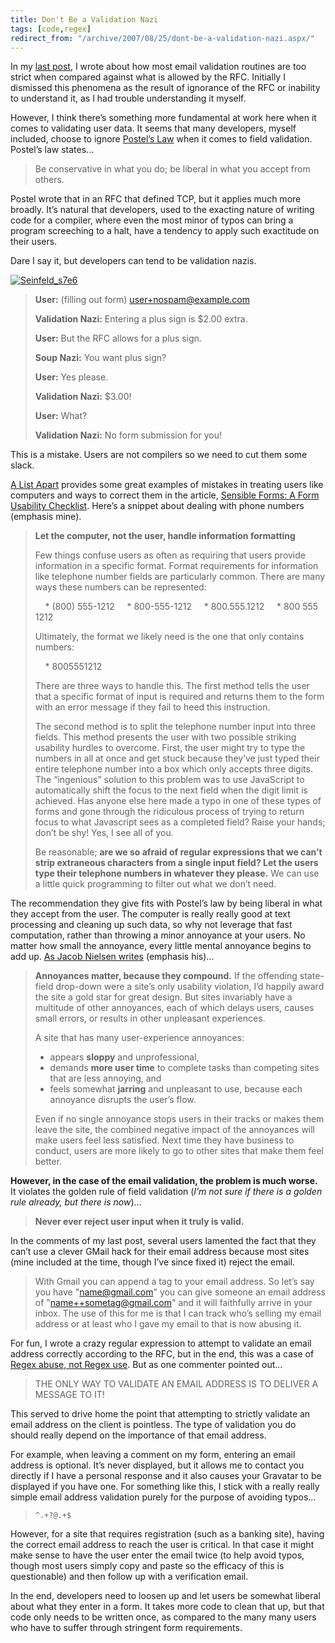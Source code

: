 ```yaml
---
title: Don't Be a Validation Nazi
tags: [code,regex]
redirect_from: "/archive/2007/08/25/dont-be-a-validation-nazi.aspx/"
---
```


In my [last
post](https://haacked.com/archive/2007/08/21/i-knew-how-to-validate-an-email-address-until-i.aspx "I Knew How To Validate an Email Address Until I Read The RFC"),
I wrote about how most email validation routines are too strict when
compared against what is allowed by the RFC. Initially I dismissed this
phenomena as the result of ignorance of the RFC or inability to
understand it, as I had trouble understanding it myself.

However, I think there’s something more fundamental at work here when it
comes to validating user data. It seems that many developers, myself
included, choose to ignore [Postel’s
Law](http://en.wikipedia.org/wiki/Robustness_Principle "Robustness Principle on Wikipedia") when
it comes to field validation. Postel’s law states...

> Be conservative in what you do; be liberal in what you accept from
> others.

Postel wrote that in an RFC that defined TCP, but it applies much more
broadly. It’s natural that developers, used to the exacting nature of
writing code for a compiler, where even the most minor of typos can
bring a program screeching to a halt, have a tendency to apply such
exactitude on their users.

Dare I say it, but developers can tend to be validation nazis.

[![Seinfeld_s7e6](https://haacked.com/images/haacked_com/WindowsLiveWriter/WhyDoMostWebValidationIgnorePostelsLaw_1135B/Seinfeld_s7e6_1.jpg)](http://en.wikipedia.org/wiki/Image:Seinfeld_s7e6.jpg "Soup Nazi from Seinfeld on Wikipedia")

> **User:** (filling out form)
> [user+nospam@example.com](mailto:user+nospam@example.com)
>
> **Validation Nazi:** Entering a plus sign is $2.00 extra.
>
> **User:** But the RFC allows for a plus sign.
>
> **Soup Nazi:** You want plus sign?
>
> **User:** Yes please.
>
> **Validation Nazi:** $3.00!
>
> **User:** What?
>
> **Validation Nazi:** No form submission for you!

This is a mistake. Users are not compilers so we need to cut them some
slack.

[A List
Apart](http://www.alistapart.com/ "A List Apart - A site on web design, usability, and accessibility")
provides some great examples of mistakes in treating users like
computers and ways to correct them in the article, [Sensible Forms: A
Form Usability
Checklist](http://www.alistapart.com/articles/sensibleforms/ "A List apart article on form usability").
Here’s a snippet about dealing with phone numbers (emphasis mine).

> **Let the computer, not the user, handle information formatting**
>
> Few things confuse users as often as requiring that users provide
> information in a specific format. Format requirements for information
> like telephone number fields are particularly common. There are many
> ways these numbers can be represented:
>
>     * (800) 555-1212
>     * 800-555-1212
>     * 800.555.1212
>     * 800 555 1212
>
> Ultimately, the format we likely need is the one that only contains
> numbers:
>
>     * 8005551212
>
> There are three ways to handle this. The first method tells the user
> that a specific format of input is required and returns them to the
> form with an error message if they fail to heed this instruction.
>
> The second method is to split the telephone number input into three
> fields. This method presents the user with two possible striking
> usability hurdles to overcome. First, the user might try to type the
> numbers in all at once and get stuck because they’ve just typed their
> entire telephone number into a box which only accepts three digits.
> The “ingenious” solution to this problem was to use JavaScript to
> automatically shift the focus to the next field when the digit limit
> is achieved. Has anyone else here made a typo in one of these types of
> forms and gone through the ridiculous process of trying to return
> focus to what Javascript sees as a completed field? Raise your hands;
> don’t be shy! Yes, I see all of you.
>
> Be reasonable; **are we so afraid of regular expressions that we can’t
> strip extraneous characters from a single input field? Let the users
> type their telephone numbers in whatever they please.** We can use a
> little quick programming to filter out what we don’t need.

The recommendation they give fits with Postel’s law by being liberal in
what they accept from the user. The computer is really really good at
text processing and cleaning up such data, so why not leverage that fast
computation, rather than throwing a minor annoyance at your users. No
matter how small the annoyance, every little mental annoyance begins to
add up. [As Jacob Nielsen
writes](http://www.useit.com/alertbox/annoyances.html "Does User Annoyance Matter?")
(emphasis his)...

> **Annoyances matter, because they compound.** If the offending
> state-field drop-down were a site’s only usability violation, I’d
> happily award the site a gold star for great design. But sites
> invariably have a multitude of other annoyances, each of which delays
> users, causes small errors, or results in other unpleasant
> experiences.
>
> A site that has many user-experience annoyances:
>
> -   appears **sloppy** and unprofessional,
> -   demands **more user time** to complete tasks than competing sites
>     that are less annoying, and
> -   feels somewhat **jarring** and unpleasant to use, because each
>     annoyance disrupts the user’s flow.
>
> Even if no single annoyance stops users in their tracks or makes them
> leave the site, the combined negative impact of the annoyances will
> make users feel less satisfied. Next time they have business to
> conduct, users are more likely to go to other sites that make them
> feel better.

**However, in the case of the email validation, the problem is much
worse.** It violates the golden rule of field validation (*I’m not sure
if there is a golden rule already, but there is now*)...

> **Never ever reject user input when it truly is valid.**

In the comments of my last post, several users lamented the fact that
they can’t use a clever GMail hack for their email address because most
sites (mine included at the time, though I’ve since fixed it) reject the
email.

> With Gmail you can append a tag to your email address. So let’s say
> you have "name@gmail.com" you can give someone an email address of
> "name++sometag@gmail.com" and it will faithfully arrive in your inbox.
> The use of this for me is that I can track who’s selling my email
> address or at least who I gave my email to that is now abusing it.

For fun, I wrote a crazy regular expression to attempt to validate an
email address correctly according to the RFC, but in the end, this was a
case of [Regex abuse, not Regex
use](http://www.codinghorror.com/blog/archives/000214.html "Regex use vs. Regex abuse"). But
as one commenter pointed out...

> THE ONLY WAY TO VALIDATE AN EMAIL ADDRESS IS TO DELIVER A MESSAGE TO
> IT!

This served to drive home the point that attempting to strictly validate
an email address on the client is pointless. The type of validation you
do should really depend on the importance of that email address.

For example, when leaving a comment on my form, entering an email
address is optional. It’s never displayed, but it allows me to contact
you directly if I have a personal response and it also causes your
Gravatar to be displayed if you have one. For something like this, I
stick with a really really simple email address validation purely for
the purpose of avoiding typos...

> `^.+?@.+$`

However, for a site that requires registration (such as a banking site),
having the correct email address to reach the user is critical. In that
case it might make sense to have the user enter the email twice (to help
avoid typos, though most users simply copy and paste so the efficacy of
this is questionable) and then follow up with a verification email.

In the end, developers need to loosen up and let users be somewhat
liberal about what they enter in a form. It takes more code to clean
that up, but that code only needs to be written once, as compared to the
many many users who have to suffer through stringent form requirements.

